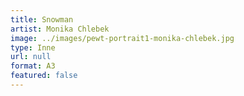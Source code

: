 ```yaml
---
title: Snowman
artist: Monika Chlebek
image: ../images/pewt-portrait1-monika-chlebek.jpg
type: Inne
url: null
format: A3
featured: false
---
```

